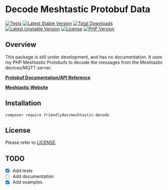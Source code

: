 # Decode Meshtastic Protobuf Data

[![Tests](https://github.com/friendlydev/meshtastic-decode/actions/workflows/tests.yml/badge.svg)](https://github.com/friendlydev/meshtastic-decode/actions/workflows/tests.yml)
[![Latest Stable Version](http://poser.pugx.org/friendlydev/meshtastic-decode/v)](https://packagist.org/packages/friendlydev/meshtastic-decode)
[![Total Downloads](http://poser.pugx.org/friendlydev/meshtastic-decode/downloads)](https://packagist.org/packages/friendlydev/meshtastic-decode)
[![Latest Unstable Version](http://poser.pugx.org/friendlydev/meshtastic-decode/v/unstable)](https://packagist.org/packages/friendlydev/meshtastic-decode)
[![License](http://poser.pugx.org/friendlydev/meshtastic-decode/license)](https://packagist.org/packages/friendlydev/meshtastic-decode)
[![PHP Version](http://poser.pugx.org/friendlydev/meshtastic-decode/require/php)](https://packagist.org/packages/friendlydev/meshtastic-decode)

## Overview

This package is still under development, and has no documentation. It uses my PHP Meshtastic Protobufs to decode the messages from the Meshtastic devices/MQTT server.

**[Protobuf Documentation/API Reference](https://buf.build/meshtastic/protobufs)**

**[Meshtastic Website](https://meshtastic.org/)**

## Installation

    composer require friendlydev/meshtastic-decode

## License

Please refer to [LICENSE](./LICENSE).

## TODO

- [x] Add tests
- [ ] Add documentation
- [x] Add examples
